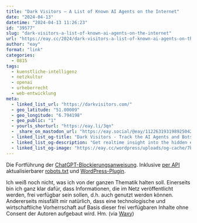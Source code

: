 ```yaml
---
title: "Dark Visitors – A List of Known AI Agents on the Internet"
date: "2024-04-13"
datetime: "2024-04-13 11:26:23"
id: "39577"
slug: "dark-visitors-a-list-of-known-ai-agents-on-the-internet"
url: "https://eay.cc/2024/dark-visitors-a-list-of-known-ai-agents-on-the-internet/"
author: "eay"
format: "link"
categories:
  - 0815
tags:
  - kuenstliche-intelligenz
  - netzkultur
  - openai
  - urheberrecht
  - web-entwicklung
meta:
  - linked_list_url: "https://darkvisitors.com/"
  - geo_latitude: "51.00009"
  - geo_longitude: "6.794198"
  - geo_public: "1"
  - yourls_shorturl: "https://eay.li/3qn"
  - _share_on_mastodon_url: "https://eay.social/@eay/112263193198925042"
  - linked_list_og-title: "Dark Visitors - Track the AI Agents and Bots Crawling Your Website"
  - linked_list_og-description: "Get realtime insight into the hidden ecosystem of crawlers, scrapers, and AI agents browsing your website"
  - linked_list_og-image: "https://eay.cc/wordpress/uploads/og-cache/7bbf806f67e8a38fe29b29535d06bbcf.webp"
---
```


Die Fortführung der [ChatGPT-Blockierungs­anweisung](https://eay.cc/2023/openais-gptbot-documentation-on-how-to-block-it-from-using-your-website/). Inklusive [per API](https://darkvisitors.com/docs/robots-txts-api) aktualisierbarer [robots.txt](https://darkvisitors.com/docs/set-up-a-robots-txt) und [WordPress-Plugin](https://darkvisitors.com/docs/set-up-a-robots-txt).

Ich weiß noch nicht, was ich von der ganzen Thematik halten soll. Einerseits bin ich ganz klar dafür, dass Informationen, die im Netz veröffentlicht werden, frei verfügbar sein sollen, d.h. auch genutzt werden können. Andererseits missfällt mir natürlich, dass eine technologische und wirtschaftliche Vorherrschaft auf Basis dieser frei verfügbaren Inhalte ohne Consent der Autoren aufgebaut wird. Hm. (via [Waxy](https://waxy.org/2024/04/dark-visitors/))
